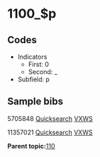 # 1100\_$p

## Codes

-   Indicators
    -   First: 0
    -   Second: \_
-   Subfield: p

## Sample bibs

5705848 [Quicksearch](https://search.library.yale.edu/catalog/5705848) [VXWS](http://prodorbis.library.yale.edu:7014/vxws/GetHoldingsService?bibId=5705848)

11357021 [Quicksearch](https://search.library.yale.edu/catalog/11357021) [VXWS](http://prodorbis.library.yale.edu:7014/vxws/GetHoldingsService?bibId=11357021)

**Parent topic:**[110](../../tags/110/110.md)

